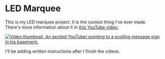 # LED Marquee

This is my LED marquee project. It is the coolest thing I've ever made. There's more information about it in [this YouTube video:](https://youtu.be/W0_3rzvq9Ks)

[![Video thumbnail. An excited YouTuber pointing to a scolling message sign in his basement.](https://github.com/user-attachments/assets/00b8447b-7ae2-4367-a119-1b514e1f1549)](https://youtu.be/W0_3rzvq9Ks)

I'll be adding written instructions after I finish the videos.
